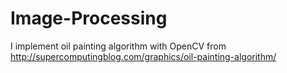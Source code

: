 # Image-Processing
I implement oil painting algorithm with OpenCV from http://supercomputingblog.com/graphics/oil-painting-algorithm/
